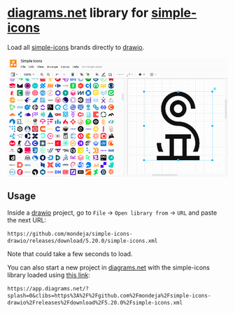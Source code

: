 # [diagrams.net] library for [simple-icons]

Load all [simple-icons] brands directly to [drawio].

<p align="center">
  <img src="simple-icons-drawio.png" "Simple Icons in drawio">
</p>

## Usage

Inside a [drawio] project, go to `File` -> `Open library from` -> `URL` and
paste the next URL:

```
https://github.com/mondeja/simple-icons-drawio/releases/download/5.20.0/simple-icons.xml
```

Note that could take a few seconds to load.

You can also start a new project in [diagrams.net] with the simple-icons
library loaded using [this link](https://app.diagrams.net/?splash=0&clibs=https%3A%2F%2Fgithub.com%2Fmondeja%2Fsimple-icons-drawio%2Freleases%2Fdownload%2F5.20.0%2Fsimple-icons.xml):

```
https://app.diagrams.net/?splash=0&clibs=https%3A%2F%2Fgithub.com%2Fmondeja%2Fsimple-icons-drawio%2Freleases%2Fdownload%2F5.20.0%2Fsimple-icons.xml
```

[diagrams.net]: https://www.diagrams.net/
[drawio]: https://github.com/jgraph/drawio
[simple-icons]: https://simpleicons.org/
